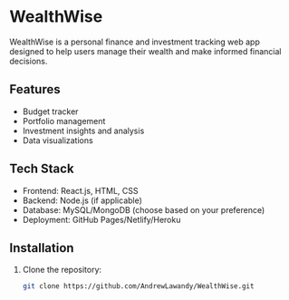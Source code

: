# WealthWise

WealthWise is a personal finance and investment tracking web app designed to help users manage their wealth and make informed financial decisions.

## Features
- Budget tracker
- Portfolio management
- Investment insights and analysis
- Data visualizations

## Tech Stack
- Frontend: React.js, HTML, CSS
- Backend: Node.js (if applicable)
- Database: MySQL/MongoDB (choose based on your preference)
- Deployment: GitHub Pages/Netlify/Heroku

## Installation
1. Clone the repository:
   ```bash
   git clone https://github.com/AndrewLawandy/WealthWise.git
